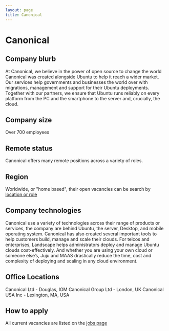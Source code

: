 ```yaml
---
layout: page
title: Canonical
---
```


# Canonical

## Company blurb

At Canonical, we believe in the power of open source to change the world
Canonical was created alongside Ubuntu to help it reach a wider market. Our services help governments and businesses the world over with migrations, management and support for their Ubuntu deployments. Together with our partners, we ensure that Ubuntu runs reliably on every platform from the PC and the smartphone to the server and, crucially, the cloud.

## Company size

Over 700 employees

## Remote status

Canonical offers many remote positions across a variety of roles.

## Region

Worldwide, or "home based", their open vacancies can be search by [location or role](https://ldd.tbe.taleo.net/ldd03/ats/careers/jobSearch.jsp?org=CANONICAL&cws=1&rid=86&org=CANONICAL)

## Company technologies

Canonical use a variety of technologies across their range of products or services, the company are behind Ubuntu, the server, Desktop, and mobile operating system.
Canonical has also created several important tools to help customers build, manage and scale their clouds. For telcos and enterprises, Landscape helps administrators deploy and manage Ubuntu clouds cost-effectively. And whether you are using your own cloud or someone else’s, Juju and MAAS drastically reduce the time, cost and complexity of deploying and scaling in any cloud environment.

## Office Locations

Canonical Ltd - Douglas, IOM
Canonical Group Ltd - London, UK
Canonical USA Inc - Lexington, MA, USA

## How to apply

All current vacancies are listed on the [jobs page](http://www.canonical.com/careers/all-vacancies)
